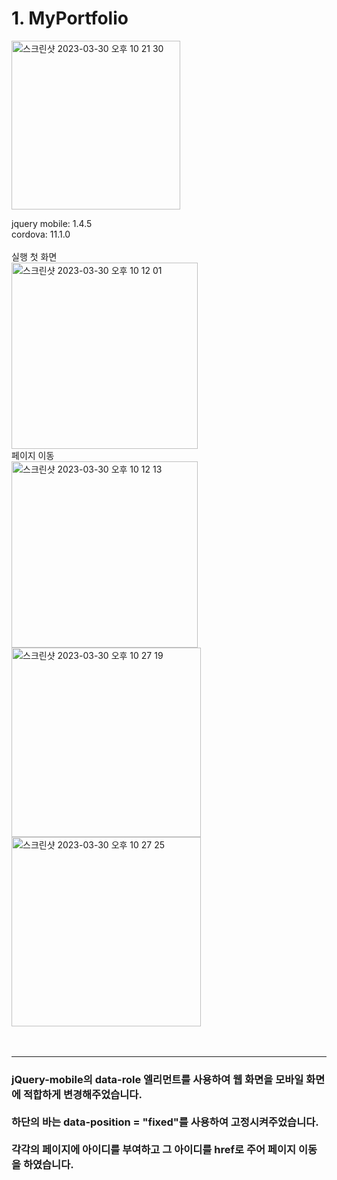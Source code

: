 <h1>1. MyPortfolio</h1>
<img width="270" alt="스크린샷 2023-03-30 오후 10 21 30" src="https://user-images.githubusercontent.com/114234223/228849582-7097cb36-b123-4441-8fcb-370220e63d94.png">

jquery mobile: 1.4.5 <br>
cordova: 11.1.0
<br><br>
실행 첫 화면 <br>
<img width="298" alt="스크린샷 2023-03-30 오후 10 12 01" src="https://user-images.githubusercontent.com/114234223/228849193-8d5e7658-fce0-4e67-be74-4df911f1fde3.png">
<br>
페이지 이동 <br>
<img width="298" alt="스크린샷 2023-03-30 오후 10 12 13" src="https://user-images.githubusercontent.com/114234223/228849768-b9047f01-271d-428c-80f2-968590a0f5fd.png">
<br>
<img width="303" alt="스크린샷 2023-03-30 오후 10 27 19" src="https://user-images.githubusercontent.com/114234223/228851341-7bd4468b-acc2-4a14-8431-073c511bf806.png">
<br>
<img width="303" alt="스크린샷 2023-03-30 오후 10 27 25" src="https://user-images.githubusercontent.com/114234223/228851358-105fb01d-5fdf-45ec-ad83-242bd607e371.png">
<br><br><br><hr>
<h3>jQuery-mobile의 data-role 엘리먼트를 사용하여 웹 화면을 모바일 화면에 적합하게 변경해주었습니다.<br><br>
하단의 바는 data-position = "fixed"를 사용하여 고정시켜주었습니다.<br><br>
각각의 페이지에 아이디를 부여하고 그 아이디를 href로 주어 페이지 이동을 하였습니다.</h3>
